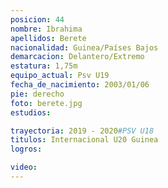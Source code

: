 ```yaml
---
posicion: 44
nombre: Ibrahima
apellidos: Berete
nacionalidad: Guinea/Países Bajos
demarcacion: Delantero/Extremo
estatura: 1,75m
equipo_actual: Psv U19
fecha_de_nacimiento: 2003/01/06
pie: derecho
foto: berete.jpg
estudios:

trayectoria: 2019 - 2020#PSV U18
titulos: Internacional U20 Guinea
logros: 

video:
---
```

